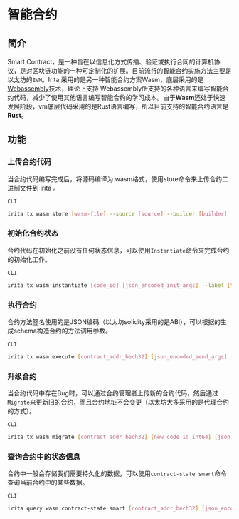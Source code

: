 <!--
order: 6
-->

# 智能合约

## 简介

Smart Contract，是一种旨在以信息化方式传播、验证或执行合同的计算机协议，是对区块链功能的一种可定制化的扩展。目前流行的智能合约实施方法主要是以太坊的`EVM`。Irita 采用的是另一种智能合约方案Wasm，底层采用的是[Webassembly](https://www.wasm.com.cn/)技术，理论上支持
Webassembly所支持的各种语言来编写智能合约代码，减少了使用其他语言编写智能合约的学习成本。由于**Wasm**还处于快速发展阶段，vm底层代码采用的是Rust语言编写，所以目前支持的智能合约语言是**Rust**。

## 功能

### 上传合约代码

当合约代码编写完成后，将源码编译为.wasm格式，使用store命令来上传合约二进制文件到 irita 。

`CLI`

```bash
irita tx wasm store [wasm-file] --source [source] --builder [builder]
```

### 初始化合约状态

合约代码在初始化之前没有任何状态信息，可以使用`Instantiate`命令来完成合约的初始化工作。

`CLI`

```bash
irita tx wasm instantiate [code_id] [json_encoded_init_args] --label [text] --admin [address] --amount [coins] [flags]
```

### 执行合约

合约方法签名使用的是JSON编码（以太坊solidity采用的是ABI），可以根据的生成schema构造合约的方法调用参数。

`CLI`

```bash
irita tx wasm execute [contract_addr_bech32] [json_encoded_send_args] [flags]
```

### 升级合约

当合约代码中存在Bug时，可以通过合约管理者上传新的合约代码，然后通过`Migrate`来更新旧的合约，而且合约地址不会变更（以太坊大多采用的是代理合约的方式）。

`CLI`

```bash
irita tx wasm migrate [contract_addr_bech32] [new_code_id_int64] [json_encoded_migration_args] [flags]
```

### 查询合约中的状态信息

合约中一般会存储我们需要持久化的数据，可以使用`contract-state smart`命令查询当前合约中的某些数据。

`CLI`

```bash
irita query wasm contract-state smart [contract_addr_bech32] [json_encoded_query_args]
```
